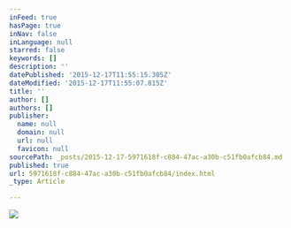 ```yaml
---
inFeed: true
hasPage: true
inNav: false
inLanguage: null
starred: false
keywords: []
description: ''
datePublished: '2015-12-17T11:55:15.305Z'
dateModified: '2015-12-17T11:55:07.815Z'
title: ''
author: []
authors: []
publisher:
  name: null
  domain: null
  url: null
  favicon: null
sourcePath: _posts/2015-12-17-5971618f-c884-47ac-a30b-c51fb0afcb84.md
published: true
url: 5971618f-c884-47ac-a30b-c51fb0afcb84/index.html
_type: Article

---
```

![](https://the-grid-user-content.s3-us-west-2.amazonaws.com/2ca12697-87d8-417f-a2f0-4a28b599aba7.jpg)